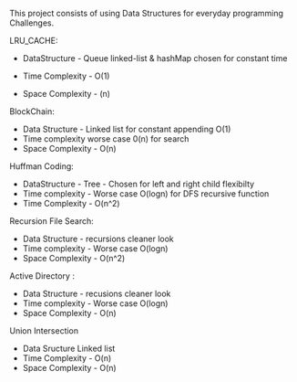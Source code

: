 This project consists of using Data Structures for everyday programming Challenges.

LRU_CACHE:
- DataStructure - Queue linked-list & hashMap chosen for constant time

- Time Complexity - O(1)
- Space Complexity - (n)

BlockChain:
- Data Structure - Linked list for constant appending O(1)
- Time complexity worse case 0(n) for search
- Space Complexity - O(n)

Huffman Coding:
- DataStructure - Tree - Chosen for left and right child flexibilty
- Time complexity - Worse case O(logn) for DFS recursive function
- Time Complexity - O(n^2)

Recursion File Search:
- Data Structure - recursions cleaner look
- Time complexity - Worse case O(logn)
- Space Complexity - O(n^2)

Active Directory :
- Data Structure - recusions cleaner look
- Time complexity - Worse case O(logn)
- Space Complexity - O(n)

Union Intersection
- Data Sructure Linked list
- Time Complexity - O(n)
- Space Complexity - O(n)
